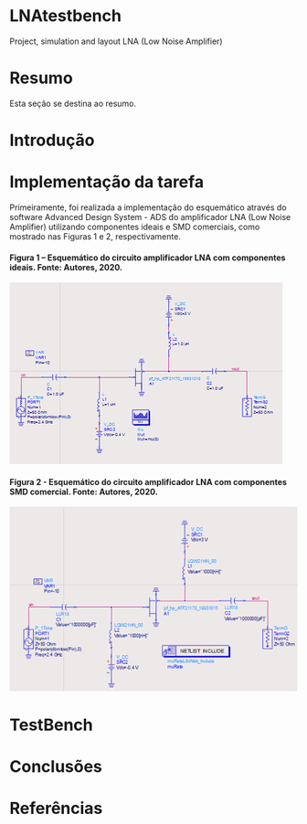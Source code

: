 # LNAtestbench
Project, simulation and layout LNA (Low Noise Amplifier)
# Resumo
Esta seção se destina ao resumo.
# Introdução
# Implementação da tarefa
Primeiramente, foi realizada a implementação do esquemático através do software Advanced Design System - ADS do amplificador LNA (Low Noise Amplifier) utilizando componentes ideais e SMD comerciais, como mostrado nas Figuras 1 e 2, respectivamente. 
#### Figura 1 – Esquemático do circuito amplificador LNA com componentes ideais. Fonte: Autores, 2020.
![](LNA-ideal-1.PNG)
#### Figura 2 - Esquemático do circuito amplificador LNA com componentes SMD comercial. Fonte: Autores, 2020.
![](LNA-real.PNG)
# TestBench
# Conclusões
# Referências

